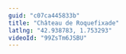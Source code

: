 ```yaml
---
guid: "c07ca445833b"
title: "Château de Roquefixade"
latlng: "42.938783, 1.753293"
videoId: "99ZsTm6JSBU" 
---
```

